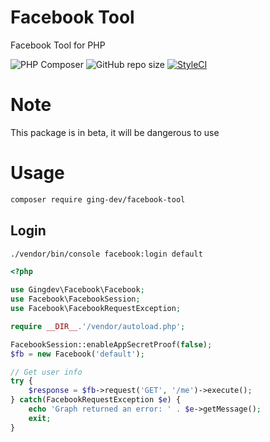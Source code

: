 # Facebook Tool
Facebook Tool for PHP

![PHP Composer](https://github.com/ging-dev/facebook-tool/workflows/PHP%20Composer/badge.svg)
![GitHub repo size](https://img.shields.io/github/repo-size/ging-dev/facebook-tool?color=c&label=size)
[![StyleCI](https://github.styleci.io/repos/335948618/shield?branch=main)](https://github.styleci.io/repos/335948618?branch=main)

# Note
This package is in beta, it will be dangerous to use

# Usage

```sh
composer require ging-dev/facebook-tool
```

## Login

```sh
./vendor/bin/console facebook:login default
```

```php
<?php

use Gingdev\Facebook\Facebook;
use Facebook\FacebookSession;
use Facebook\FacebookRequestException;

require __DIR__.'/vendor/autoload.php';

FacebookSession::enableAppSecretProof(false);
$fb = new Facebook('default');

// Get user info
try {
    $response = $fb->request('GET', '/me')->execute();
} catch(FacebookRequestException $e) {
    echo 'Graph returned an error: ' . $e->getMessage();
    exit;
}
```

